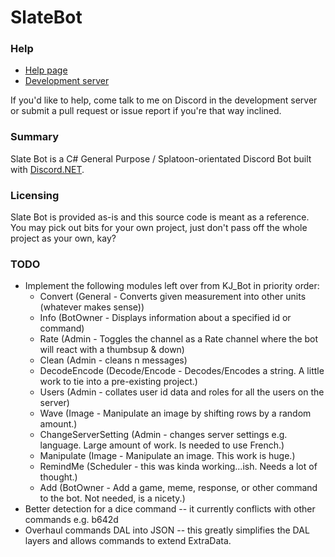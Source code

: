 # SlateBot

### Help
  - [Help page](https://splatoonwiki.org/wiki/Blog:KJ_Bot/Commands)
  - [Development server](https://discord.gg/Px5Bhny)

If you'd like to help, come talk to me on Discord in the development server or submit a pull request or issue report if you're that way inclined.

### Summary
Slate Bot is a C# General Purpose / Splatoon-orientated Discord Bot built with [Discord.NET](https://github.com/RogueException/Discord.Net).

### Licensing
Slate Bot is provided as-is and this source code is meant as a reference. You may pick out bits for your own project, just don't pass off the whole project as your own, kay?

### TODO
- Implement the following modules left over from KJ_Bot in priority order:
    - Convert (General - Converts given measurement into other units (whatever makes sense))
    - Info (BotOwner - Displays information about a specified id or command)
    - Rate (Admin - Toggles the channel as a Rate channel where the bot will react with a thumbsup & down)
    - Clean (Admin - cleans n messages)
    - DecodeEncode (Decode/Encode - Decodes/Encodes a string. A little work to tie into a pre-existing project.)
    - Users (Admin - collates user id data and roles for all the users on the server)
    - Wave (Image - Manipulate an image by shifting rows by a random amount.)
    - ChangeServerSetting (Admin - changes server settings e.g. language. Large amount of work. Is needed to use French.)
    - Manipulate (Image - Manipulate an image. This work is huge.)
    - RemindMe (Scheduler - this was kinda working...ish. Needs a lot of thought.)
    - Add (BotOwner - Add a game, meme, response, or other command to the bot. Not needed, is a nicety.)
- Better detection for a dice command -- it currently conflicts with other commands e.g. b642d
- Overhaul commands DAL into JSON -- this greatly simplifies the DAL layers and allows commands to extend ExtraData.
